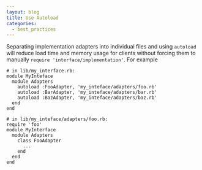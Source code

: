 ```yaml
---
layout: blog
title: Use Autoload
categories:
  - best_practices
---
```


Separating implementation adapters into individual files and using `autoload` will reduce load time and memory usage for clients without forcing them to manually `require 'interface/implementation'`. For example

    # in lib/my_interface.rb:
    module MyInteface
      module Adapters
        autoload :FooAdapter, 'my_inteface/adapters/foo.rb'
        autoload :BarAdapter, 'my_inteface/adapters/bar.rb'
        autoload :BazAdapter, 'my_inteface/adapters/baz.rb'
      end
    end
    
    # in lib/my_inteface/adapters/foo.rb:
    require 'foo'
    module MyInterface
      module Adapters
        class FooAdapter
          ...
        end
      end
    end
